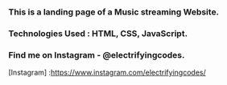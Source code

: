 ### This is a landing page of a Music streaming Website.

### Technologies Used : HTML, CSS, JavaScript.

### Find me on Instagram - @electrifyingcodes.

[Instagram] :https://www.instagram.com/electrifyingcodes/